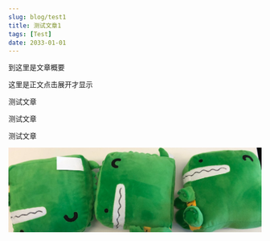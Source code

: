 ```yaml
---
slug: blog/test1
title: 测试文章1
tags: [Test]
date: 2033-01-01
---
```


到这里是文章概要
<!--truncate-->
这里是正文点击展开才显示

测试文章

测试文章

测试文章

![banner](./banner.jpeg)
